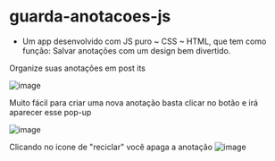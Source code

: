# guarda-anotacoes-js 
- Um app desenvolvido com JS puro ~ CSS ~ HTML, que tem como função: Salvar anotações com um design bem divertido.

Organize suas anotações em post its

![image](https://user-images.githubusercontent.com/55797343/119546596-7611e780-bd6a-11eb-916d-f731463f3ce1.png)

Muito fácil para criar uma nova anotação basta clicar no botão e irá aparecer esse pop-up

![image](https://user-images.githubusercontent.com/55797343/119546734-a0fc3b80-bd6a-11eb-8033-3c92a0efd177.png)


Clicando no icone de "reciclar" você apaga a anotação
![image](https://user-images.githubusercontent.com/55797343/119546950-ddc83280-bd6a-11eb-841b-87da8a33b5e8.png)

